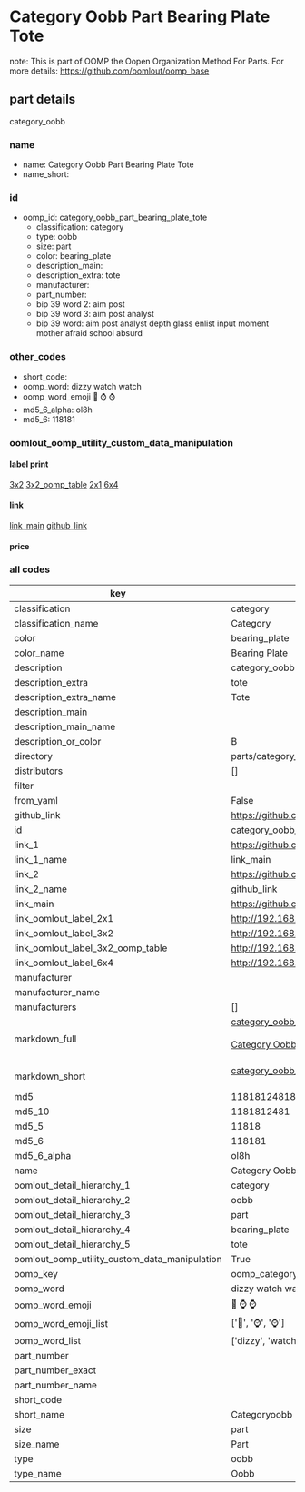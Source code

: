 # Category Oobb Part Bearing Plate Tote  

note: This is part of OOMP the Oopen Organization Method For Parts. For more details: https://github.com/oomlout/oomp_base

##  part details



category_oobb

### name
* name: Category Oobb Part Bearing Plate Tote
* name_short: 
### id
* oomp_id: category_oobb_part_bearing_plate_tote
  * classification: category
  * type: oobb
  * size: part
  * color: bearing_plate
  * description_main: 
  * description_extra: tote
  * manufacturer: 
  * part_number: 
  * bip 39 word 2: aim post
  * bip 39 word 3: aim post analyst
  * bip 39 word: aim post analyst depth glass enlist input moment mother afraid school absurd

### other_codes
* short_code: 
* oomp_word: dizzy watch watch
* oomp_word_emoji :dizzy: :watch: :watch:
* md5_6_alpha: ol8h
* md5_6: 118181






### oomlout_oomp_utility_custom_data_manipulation
#### label print
[3x2](http://192.168.1.245:1112/?label=oomp%20ol8h)
[3x2_oomp_table](http://192.168.1.107:1112/?label=oomp%20ol8h)
[2x1](http://192.168.1.242:1112/?label=oomp%20ol8h)
[6x4](http://192.168.1.55:1112/?label=oomp%20ol8h)    

#### link

[link_main](https://github.com/oomlout/oomlout_oomp_current_version_messy/tree/main/parts/category_oobb_part_bearing_plate_tote) [github_link](https://github.com/oomlout/oomlout_oomp_part_src/tree/main/parts/category_oobb_part_bearing_plate_tote)                             

#### price







### all codes 
| key | value |  
| --- | --- |  
| classification | category |  
| classification_name | Category |  
| color | bearing_plate |  
| color_name | Bearing Plate |  
| description | category_oobb |  
| description_extra | tote |  
| description_extra_name | Tote |  
| description_main |  |  
| description_main_name |  |  
| description_or_color | B  |  
| directory | parts/category_oobb_part_bearing_plate_tote |  
| distributors | [] |  
| filter |  |  
| from_yaml | False |  
| github_link | https://github.com/oomlout/oomlout_oomp_part_src/tree/main/parts/category_oobb_part_bearing_plate_tote |  
| id | category_oobb_part_bearing_plate_tote |  
| link_1 | https://github.com/oomlout/oomlout_oomp_current_version_messy/tree/main/parts/category_oobb_part_bearing_plate_tote |  
| link_1_name | link_main |  
| link_2 | https://github.com/oomlout/oomlout_oomp_part_src/tree/main/parts/category_oobb_part_bearing_plate_tote |  
| link_2_name | github_link |  
| link_main | https://github.com/oomlout/oomlout_oomp_current_version_messy/tree/main/parts/category_oobb_part_bearing_plate_tote |  
| link_oomlout_label_2x1 | http://192.168.1.242:1112/?label=oomp%20ol8h |  
| link_oomlout_label_3x2 | http://192.168.1.245:1112/?label=oomp%20ol8h |  
| link_oomlout_label_3x2_oomp_table | http://192.168.1.107:1112/?label=oomp%20ol8h |  
| link_oomlout_label_6x4 | http://192.168.1.55:1112/?label=oomp%20ol8h |  
| manufacturer |  |  
| manufacturer_name |  |  
| manufacturers | [] |  
| markdown_full | [category_oobb_part_bearing_plate_tote](https://github.com/oomlout/oomlout_oomp_current_version_messy/tree/main/parts/category_oobb_part_bearing_plate_tote)<br>[](https://github.com/oomlout/oomlout_oomp_current_version_messy/tree/main/parts/category_oobb_part_bearing_plate_tote)<br>[Category Oobb Part Bearing Plate Tote](https://github.com/oomlout/oomlout_oomp_current_version_messy/tree/main/parts/category_oobb_part_bearing_plate_tote)<br><br> |  
| markdown_short | [category_oobb_part_bearing_plate_tote](https://github.com/oomlout/oomlout_oomp_current_version_messy/tree/main/parts/category_oobb_part_bearing_plate_tote)<br><br> |  
| md5 | 11818124818eee952b3173b210aa282a |  
| md5_10 | 1181812481 |  
| md5_5 | 11818 |  
| md5_6 | 118181 |  
| md5_6_alpha | ol8h |  
| name | Category Oobb Part Bearing Plate Tote |  
| oomlout_detail_hierarchy_1 | category |  
| oomlout_detail_hierarchy_2 | oobb |  
| oomlout_detail_hierarchy_3 | part |  
| oomlout_detail_hierarchy_4 | bearing_plate |  
| oomlout_detail_hierarchy_5 | tote |  
| oomlout_oomp_utility_custom_data_manipulation | True |  
| oomp_key | oomp_category_oobb_part_bearing_plate_tote |  
| oomp_word | dizzy watch watch |  
| oomp_word_emoji | :dizzy: :watch: :watch: |  
| oomp_word_emoji_list | [':dizzy:', ':watch:', ':watch:'] |  
| oomp_word_list | ['dizzy', 'watch', 'watch'] |  
| part_number |  |  
| part_number_exact |  |  
| part_number_name |  |  
| short_code |  |  
| short_name | Categoryoobb |  
| size | part |  
| size_name | Part |  
| type | oobb |  
| type_name | Oobb |  
